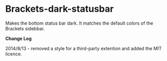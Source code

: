 Brackets-dark-statusbar
=======================

Makes the bottom status bar dark.
It matches the default colors of the Brackets sidebbar.


**Change Log**


2014/8/13 - removed a style for a third-party extention and added the MIT licence.

